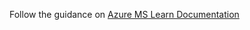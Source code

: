 

Follow the guidance on [Azure MS Learn Documentation](https://learn.microsoft.com/en-us/azure/ai-studio/tutorials/deploy-copilot-ai-studio)